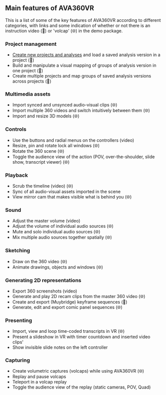 ## Main features of AVA360VR

This is a list of some of the key features of AVA360VR according to different categories, with links and some indication of whether or not there is an instruction video (📼) or 'volcap' (🌐) in the demo package.

### Project management
- [Create new projects and analyses](project.md) and load a saved analysis version in a project (📼)
- Build and manipulate a visual mapping of groups of analysis version in one project (📼)
- Create multiple projects and map groups of saved analysis versions across projects (📼)

### Multimedia assets
- Import synced and unsynced audio-visual clips (🌐)
- Import multiple 360 videos and switch intuitively between them (🌐)
- Import and resize 3D models (🌐)

### Controls
- Use the buttons and radial menus on the controllers (video)
- Resize, pin and rotate lock all windows (🌐)
- Rotate the 360 scene (🌐)
- Toggle the audience view of the action (POV, over-the-shoulder, slide show, transcript viewer) (🌐)

### Playback
- Scrub the timeline (video) (🌐)
- Sync of all audio-visual assets imported in the scene
- View mirror cam that makes visible what is behind you (🌐)

### Sound
- Adjust the master volume (video)
- Adjust the volume of individual audio sources (🌐)
- Mute and solo individual audio sources (🌐)
- Mix multiple audio sources together spatially (🌐)

### Sketching
- Draw on the 360 video (🌐)
- Animate drawings, objects and windows (🌐)

### Generating 2D representations
- Export 360 screenshots (video)
- Generate and play 2D recam clips from the master 360 video (🌐)
- Create and export (Muybridge) keyframe sequences (📼)
- Generate, edit and export comic panel sequences (🌐)

### Presenting
- Import, view and loop time-coded transcripts in VR (🌐)
- Present a slideshow in VR with timer countdown and inserted video clips'
- Show invisible slide notes on the left controller

### Capturing
- Create volumetric captures (volcaps) while using AVA360VR (🌐)
- Replay and pause volcaps
- Teleport in a volcap replay
- Toggle the audience view of the replay (static cameras, POV, Quad)
